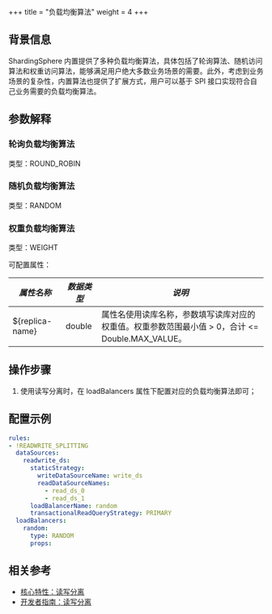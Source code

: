 +++
title = "负载均衡算法"
weight = 4
+++

## 背景信息

ShardingSphere 内置提供了多种负载均衡算法，具体包括了轮询算法、随机访问算法和权重访问算法，能够满足用户绝大多数业务场景的需要。此外，考虑到业务场景的复杂性，内置算法也提供了扩展方式，用户可以基于 SPI 接口实现符合自己业务需要的负载均衡算法。

## 参数解释

### 轮询负载均衡算法

类型：ROUND_ROBIN

### 随机负载均衡算法

类型：RANDOM

### 权重负载均衡算法

类型：WEIGHT

可配置属性：

| *属性名称*          | *数据类型* | *说明*                                                         |
|-----------------|--------|--------------------------------------------------------------|
| ${replica-name} | double | 属性名使用读库名称，参数填写读库对应的权重值。权重参数范围最小值 > 0，合计 <= Double.MAX_VALUE。 |

## 操作步骤

1. 使用读写分离时，在 loadBalancers 属性下配置对应的负载均衡算法即可；

## 配置示例

```yaml
rules:
- !READWRITE_SPLITTING
  dataSources:
    readwrite_ds:
      staticStrategy:
        writeDataSourceName: write_ds
        readDataSourceNames:
          - read_ds_0
          - read_ds_1
      loadBalancerName: random
      transactionalReadQueryStrategy: PRIMARY
  loadBalancers:
    random:
      type: RANDOM
      props:
```

## 相关参考

- [核心特性：读写分离](/cn/features/readwrite-splitting/)
- [开发者指南：读写分离](/cn/dev-manual/readwrite-splitting/)
